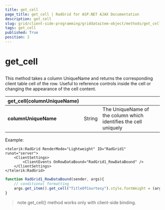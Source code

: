 ```yaml
---
title: get_cell
page_title: get_cell | RadGrid for ASP.NET AJAX Documentation
description: get_cell
slug: grid/client-side-programming/griddataitem-object/methods/get_cell
tags: get_cell
published: True
position: 2
---
```


# get_cell



## 

This method takes a column UniqueName and returns the corresponding client table cell of the row. Useful to reference controls inside the cell or changing the appearance of the cell content.


|  **get_cell(columnUniqueName)**  |  |  |
| ------ | ------ | ------ |
| **columnUniqueName** |String|The UniqueName of the column which identifies the cell uniquely|

Example:

````ASP.NET
<telerik:RadGrid RenderMode="Lightweight" ID="RadGrid1" runat="server">
    <ClientSettings>
        <ClientEvents OnRowDataBound="RadGrid1_RowDataBound" />
    </ClientSettings>
</telerik:RadGrid>
````



````JavaScript
function RadGrid1_RowDataBound(sender, args){
    // conditional formatting
    args.get_item().get_cell("TitleOfCourtesy").style.fontWeight = (args.get_dataItem()["TitleOfCourtesy"] == "Dr.") ? "bold" : "normal";
} 
````



>note  get_cell() method works only with client-side binding.
>

